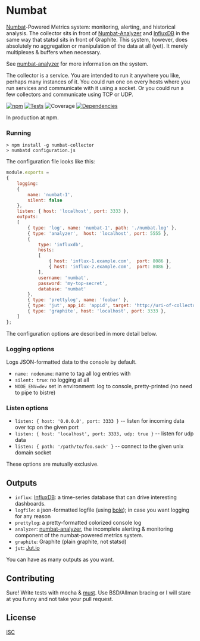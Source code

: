 # Numbat

[Numbat](http://www.arkive.org/numbat/myrmecobius-fasciatus/)-Powered Metrics system: monitoring, alerting, and historical analysis. The collector sits in front of [Numbat-Analyzer](https://github.com/ceejbot/numbat-analyzer) and [InfluxDB](http://influxdb.org/) in the same way that statsd sits in front of Graphite. This system, however, does absolutely no aggregation or manipulation of the data at all (yet). It merely multiplexes & buffers when necessary.

See [numbat-analyzer](https://github.com/ceejbot/numbat-analyzer) for more information on the system.

The collector is a service. You are intended to run it anywhere you like, perhaps many instances of it. You could run one on every hosts where you run services and communicate with it using a socket. Or you could run a few collectors and communicate using TCP or UDP.

[![npm](http://img.shields.io/npm/v/numbat-collector.svg?style=flat)](https://www.npmjs.org/package/numbat-collector) [![Tests](http://img.shields.io/travis/ceejbot/numbat-collector.svg?style=flat)](http://travis-ci.org/ceejbot/numbat-collector) ![Coverage](http://img.shields.io/badge/coverage-86%25-green.svg?style=flat)    [![Dependencies](https://david-dm.org/ceejbot/numbat-collector.svg)](https://david-dm.org/ceejbot/numbat-collector)

In production at npm.

### Running

```shell
> npm install -g numbat-collector
> numbatd configuration.js
```

The configuration file looks like this:

```javascript
module.exports =
{
    logging:
    {
        name: 'numbat-1',
        silent: false
    },
    listen: { host: 'localhost', port: 3333 },
    outputs:
    [
        { type: 'log', name: 'numbat-1', path: './numbat.log' },
        { type: 'analyzer',  host: 'localhost', port: 5555 },
        {
            type: 'influxdb',
            hosts:
            [
                { host: 'influx-1.example.com',  port: 8086 },
                { host: 'influx-2.example.com',  port: 8086 },
            ],
            username: 'numbat',
            password: 'my-top-secret',
            database: 'numbat'
        },
        { type: 'prettylog', name: 'foobar' },
        { type: 'jut', app_id: 'appid', target: 'http://uri-of-collector' },
        { type: 'graphite', host: 'localhost', port: 3333 },
    ]
};
```

The configuration options are described in more detail below.

### Logging options

Logs JSON-formatted data to the console by default.

* `name: nodename`: name to tag all log entries with
* `silent: true`: no logging at all
* `NODE_ENV=dev` set in environment: log to console, pretty-printed (no need to pipe to bistre)

### Listen options

* `listen: { host: '0.0.0.0', port: 3333 }` -- listen for incoming data over tcp on the given port
* `listen: { host: 'localhost', port: 3333, udp: true }` -- listen for udp data
* `listen: { path: '/path/to/foo.sock' }` -- connect to the given unix domain socket

These options are mutually exclusive.

## Outputs

* `influx`: [InfluxDB](http://influxdb.org/): a time-series database that can drive interesting dashboards.
* `logfile`: a json-formatted logfile (using [bole](https://github.com/rvagg/bole)); in case you want logging for any reason
* `prettylog`: a pretty-formatted colorized console log
* `analyzer`: [numbat-analyzer](https://github.com/ceejbot/numbat-analyzer), the incomplete alerting & monitoring component of the numbat-powered metrics system.
* `graphite`: Graphite (plain graphite, not statsd)
* `jut`: [Jut.io](http://www.jut.io)

You can have as many outputs as you want.

## Contributing

Sure! Write tests with mocha & [must](https://www.npmjs.org/package/must). Use BSD/Allman bracing or I will stare at you funny and not take your pull request.

## License

[ISC](http://opensource.org/licenses/ISC)
